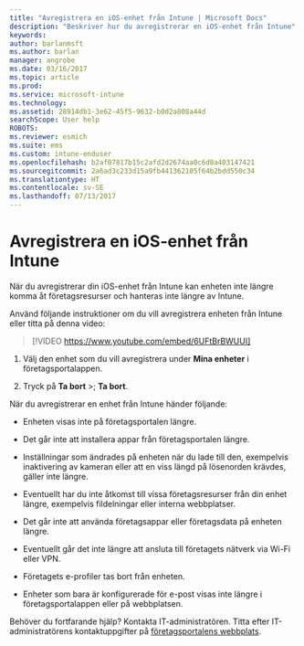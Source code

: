 ```yaml
---
title: "Avregistrera en iOS-enhet från Intune | Microsoft Docs"
description: "Beskriver hur du avregistrerar en iOS-enhet från Intune"
keywords: 
author: barlanmsft
ms.author: barlan
manager: angrobe
ms.date: 03/16/2017
ms.topic: article
ms.prod: 
ms.service: microsoft-intune
ms.technology: 
ms.assetid: 28914db1-3e62-45f5-9632-b0d2a808a44d
searchScope: User help
ROBOTS: 
ms.reviewer: esmich
ms.suite: ems
ms.custom: intune-enduser
ms.openlocfilehash: b2af07817b15c2afd2d2674aa0c6d8a403147421
ms.sourcegitcommit: 2a6ad3c233d15a9fb441362105f64b2bdd550c34
ms.translationtype: HT
ms.contentlocale: sv-SE
ms.lasthandoff: 07/13/2017
---
```

# <a name="unenroll-your-ios-device-from-intune"></a>Avregistrera en iOS-enhet från Intune

När du avregistrerar din iOS-enhet från Intune kan enheten inte längre komma åt företagsresurser och hanteras inte längre av Intune.

Använd följande instruktioner om du vill avregistrera enheten från Intune eller titta på denna video:

> [!VIDEO https://www.youtube.com/embed/6UFtBrBWUUI]


1.  Välj den enhet som du vill avregistrera under **Mina enheter** i företagsportalappen.

2.  Tryck på **Ta bort** >; **Ta bort**.

När du avregistrerar en enhet från Intune händer följande:

-   Enheten visas inte på företagsportalen längre.

-   Det går inte att installera appar från företagsportalen längre.

-   Inställningar som ändrades på enheten när du lade till den, exempelvis inaktivering av kameran eller att en viss längd på lösenorden krävdes, gäller inte längre.

-   Eventuellt har du inte åtkomst till vissa företagsresurser från din enhet längre, exempelvis fildelningar eller interna webbplatser.

-   Det går inte att använda företagsappar eller företagsdata på enheten längre.

-   Eventuellt går det inte längre att ansluta till företagets nätverk via Wi-Fi eller VPN.

-   Företagets e-profiler tas bort från enheten.

-   Enheter som bara är konfigurerade för e-post visas inte längre i företagsportalappen eller på webbplatsen.

Behöver du fortfarande hjälp? Kontakta IT-administratören. Titta efter IT-administratörens kontaktuppgifter på [företagsportalens webbplats](http://portal.manage.microsoft.com).
